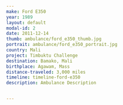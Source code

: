 ```yaml
---
make: Ford E350
year: 1989
layout: default
modal-id: 2
date: 2011-12-14
thumb: ambulance/ford_e350_thumb.jpg
portrait: ambulance/ford_e350_portrait.jpg
country: Mali
project: Timbuktu Challenge
destination: Bamako, Mali
birthplace: Agawam, Mass
distance-traveled: 3,000 miles
timeline: timeline-ford-e350
description: Ambulance Description


---
```

